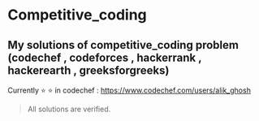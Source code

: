# Competitive_coding
My solutions of competitive_coding problem (codechef , codeforces , hackerrank , hackerearth , greeksforgreeks)
---

Currently :star: :star:  in codechef : 
<alt href="https://www.codechef.com/users/alik_ghosh">https://www.codechef.com/users/alik_ghosh</a>

>All solutions are verified.
